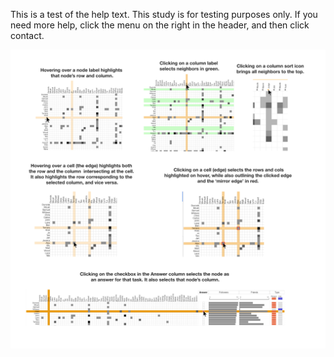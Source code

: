 This is a test of the help text. This study is for testing purposes only. If you need more help, click the menu on the right in the header, and then click contact.

![quick start guide](quickStart.png)
